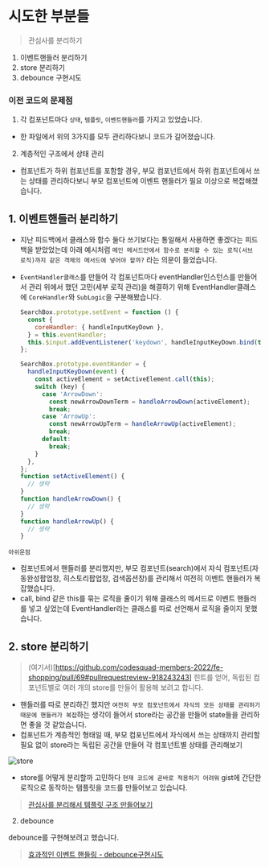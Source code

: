 # 시도한 부분들

> 관심사를 분리하기

1. 이벤트핸들러 분리하기
2. store 분리하기
3. debounce 구현시도

### 이전 코드의 문제점

1. 각 컴포넌트마다 `상태`, `템플릿`, `이벤트핸들러`를 가지고 있었습니다.

- 한 파일에서 위의 3가지를 모두 관리하다보니 코드가 길어졌습니다.

2. 계층적인 구조에서 상태 관리

- 컴포넌트가 하위 컴포넌트를 포함할 경우, 부모 컴포넌트에서 하위 컴포넌트에서 쓰는 상태를 관리하다보니 부모 컴포넌트에 이벤트 핸들러가 필요 이상으로 복잡해졌습니다.

## 1. 이벤트핸들러 분리하기

- 지난 피드백에서 클래스와 함수 둘다 쓰기보다는 통일해서 사용하면 좋겠다는 피드백을 받았었는데 아래 예시처럼 `메인 메서드안에서 함수로 분리할 수 있는 로직(서브 로직)까지 같은 객체의 메서드에 넣어야 할까?` 라는 의문이 들었습니다.
- `EventHandler클래스`를 만들어 각 컴포넌트마다 eventHandler인스턴스를 만들어서 관리
  위에서 했던 고민(세부 로직 관리)을 해결하기 위해 EventHandler클래스에 `CoreHandler`와 `SubLogic`을 구분해봤습니다.

  ```js
  SearchBox.prototype.setEvent = function () {
    const {
      coreHandler: { handleInputKeyDown },
    } = this.eventHandler;
    this.$input.addEventListener('keydown', handleInputKeyDown.bind(this));
  };

  SearchBox.prototype.eventHander = {
    handleInputKeyDown(event) {
      const activeElement = setActiveElement.call(this);
      switch (key) {
        case 'ArrowDown':
          const newArrowDownTerm = handleArrowDown(activeElement);
          break;
        case 'ArrowUp':
          const newArrowUpTerm = handleArrowUp(activeElement);
          break;
        default:
          break;
      }
    },
  };
  function setActiveElement() {
    // 생략
  }
  function handleArrowDown() {
    // 생략
  }
  function handleArrowUp() {
    // 생략
  }
  ```

`아쉬운점`

- 컴포넌트에서 핸들러를 분리했지만, 부모 컴포넌트(search)에서 자식 컴포넌트(자동완성팝업창, 히스토리팝업창, 검색옵션창)를 관리해서 여전히 이벤트 핸들러가 복잡했습니다.
- call, bind 같은 this를 묶는 로직을 줄이기 위해 클래스의 메서드로 이벤트 핸들러를 넣고 싶었는데 EventHandler라는 클래스를 따로 선언해서 로직을 줄이지 못했습니다.

## 2. store 분리하기

> (여기서)[https://github.com/codesquad-members-2022/fe-shopping/pull/69#pullrequestreview-918243243] 힌트를 얻어, 독립된 컴포넌트별로 여러 개의 store를 만들어 활용해 보려고 합니다.

- 핸들러를 따로 분리하긴 했지만 `여전히 부모 컴포넌트에서 자식의 모든 상태를 관리하기 때문에 핸들러가 복잡`하는 생각이 들어서 store라는 공간을 만들어 state들을 관리하면 좋을 것 같았습니다.
- 컴포넌트가 계층적인 형태일 때, 부모 컴포넌트에서 자식에서 쓰는 상태까지 관리할 필요 없이 store라는 독립된 공간을 만들어 각 컴포넌트별 상태를 관리해보기

![store](https://user-images.githubusercontent.com/71386219/160060277-f922ff85-81a2-47e4-9b37-973475d0647f.jpg)

- store를 어떻게 분리할까 고민하다 `현재 코드에 곧바로 적용하기 어려워` gist에 간단한 로직으로 동작하는 탬플릿을 코드를 만들어보고 있습니다.

> [관심사를 분리해서 템플릿 구조 만들어보기](https://gist.github.com/kimyouknow/dc7cd3e4c20d49e7318f27c81a638b92)

2. debounce

debounce를 구현해보려고 했습니다.

> [효과적인 이벤트 핸들링 - debounce구현시도](https://gist.github.com/kimyouknow/004adaca72af78c883523f335d197efe)
